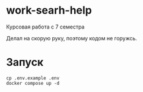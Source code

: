 # work-searh-help
Курсовая работа с 7 семестра

Делал на скорую руку, поэтому кодом не горужсь.

# Запуск
```
cp .env.example .env
docker compose up -d
```
